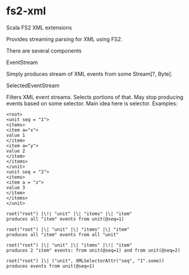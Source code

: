 # fs2-xml
Scala FS2 XML extensions

Provides streaming parsing for XML using FS2.

There are several components

EventStream

Simply produces stream of XML events from some Stream\[?, Byte\].

SelectedEventStream

Filters XML event streams. Selects portions of that.
May stop producing events based on some selector.
Main idea here is selector.
Examples:

```
<root>
<unit seq = "1">
<items>
<item a="x">
value 1
</item>
<item a="y">
value 2
</item>
</items>
</unit>
<unit seq = "2">
<items>
<item a = "z">
value 3
</item>
</items>
</unit>
```

```
root("root") |\!| "unit" |\| "items" |\| "item"
produces all "item" events from unit(@seq=1)

root("root") |\| "unit" |\| "items" |\| "item"
produces all "item" events from all "unit"

root("root") |\| "unit" |\| "items" |\!| "item"
produces 2 "item" events: from unit(@seq=1) and from unit(@seq=2)

root("root") |\| ("unit", XMLSelectorAttr("seq", "1".some))
produces events from unit(@seq=1)
```




